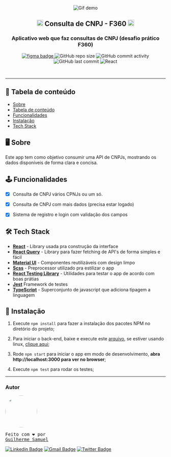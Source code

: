 <p align="center">
<img src="https://i.ibb.co/kH0KJx0/ezgif-com-video-to-gif.gif" alt="Gif demo" />
</p>
<h2 align="center">
  <img width="20" src="https://i.ibb.co/2YZz3Rv/image.png"> Consulta de CNPJ - F360 <img width="20" src="https://i.ibb.co/2YZz3Rv/image.png">
</h2>
<h3 align="center">
  Aplicativo web que faz consultas de CNPJ (desafio prático F360) </img>
</h3>

<p align="center">
<a href="https://www.figma.com/file/P8agT7TSPIRcYSHKaTMfqA/Prototipagem-Teste-Frontend-CNPJ?node-id=0%3A1">
<img alt="figma badge" src="https://img.shields.io/badge/Protótipo%20%20-Figma-%2304D361">
</a>
<img alt="GitHub repo size" src="https://img.shields.io/github/repo-size/gsdeveloper/consulta-cnpj">
<img alt="GitHub commit activity" src="https://img.shields.io/github/commit-activity/m/gsdeveloper/consulta-cnpj">
<img alt="GitHub last commit" src="https://img.shields.io/github/last-commit/gsdeveloper/consulta-cnpj">
<img alt="React" src="https://img.shields.io/badge/React-JS-blue">
</p>

<br>

---

## 📌 Tabela de conteúdo

<!--ts-->

- [Sobre](#Sobre)
- [Tabela de conteúdo](#tabela-de-conteúdo)
- [Funcionalidades](#Funcionalidades)
- [Instalação](#Instalação)
- [Tech Stack](#Tech-Stack)
<!--te-->



## 🖥 Sobre

Este app tem como objetivo consumir uma API de CNPJs, mostrando os dados disponíveis de forma clara e concisa. 



## 🕹 Funcionalidades

- [x] Consulta de CNPJ vários CPNJs ou um só.
- [x] Consulta de CNPJ com mais dados  (precisa estar logado)
- [x] Sistema de registro e login com validação dos campos


## 🛠 Tech Stack

- **[React](https://github.com/facebook/react)** - Library usada pra construção da interface
- **[React Query](https://react-query.tanstack.com/)** - Library para fazer fetching de API's de forma simples e fácil
- **[Material UI](https://material-ui.com/pt/)** - Componentes reutilizáveis com design limpo
- **[Scss](https://github.com/sass/sass)** - Preprocessor utilizado pra estilizar o app
- **[React Testing Library](https://github.com/testing-library/react-testing-library)** - Utilidades para testar o app de acordo com boas prátias
- **[Jest](https://github.com/facebook/jest)** Framework de testes
- **[TypeScript](https://github.com/microsoft/TypeScript)** - Superconjunto de javascript que adiciona tipagem a linguagem



## 🚀 Instalação


1. Execute `npm install` para fazer a instalação dos pacotes NPM no diretório do projeto;

2. Para iniciar o back-end, baixe e execute este [arquivo]('https://drive.google.com/file/d/11Q1falYs8DL3G6H_tqhd4VGb3qyOb6B5/view'), se estiver usando linux, [clique aqui]('https://drive.google.com/file/d/11VebW7L-AwgbHkh2qpJYfxRqu2jr1JEB/view');
3. Rode `npm start` para iniciar o app em modo de desenvolvimento, **abra http://localhost:3000 para ver no browser**;
4. Execute `npm test` para rodar os testes;




---

### Autor

<a href="gsdeveloper.github.io">
 <img style="border-radius: 50%;" src="https://avatars2.githubusercontent.com/u/49620737?s=460&u=affe940c45f9f14f3d456561e49e34d64e5b2078&v=4" width="100px;" alt=""/>
 <br />
</a>
<pre>Feito com ❤️ por
<a href="gsdeveloper.github.io">Guilherme Samuel</a></pre>



[![Linkedin Badge](https://img.shields.io/badge/-Guilherme%20Samuel-blue?style=flat-square&logo=Linkedin&logoColor=white&link=https://www.linkedin.com/in/guilherme-samuel-2aa7aa19b/)](https://www.linkedin.com/in/guilherme-samuel-2aa7aa19b/)
[![Gmail Badge](https://img.shields.io/badge/-gsdevelopercontact@gmail.com-c14438?style=flat-square&logo=Gmail&logoColor=white&link=mailto:tgmarinho@gmail.com)](mailto:gsdevelopercontact@gmail.com)
[![Twitter Badge](https://img.shields.io/badge/-gsdeveloper-1ca0f1?style=flat-square&labelColor=1ca0f1&logo=twitter&logoColor=white&link=https://twitter.com/tgmarinho)](https://twitter.com/gsdeveloper)

